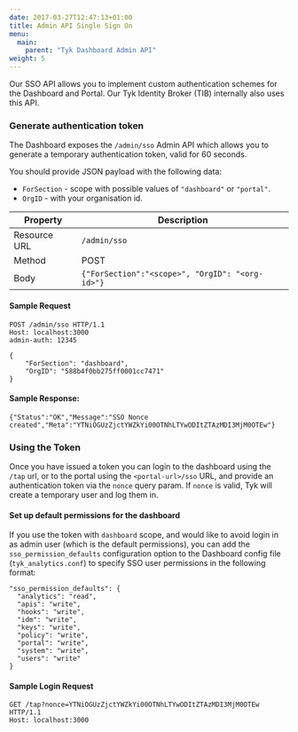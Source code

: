 ```yaml
---
date: 2017-03-27T12:47:13+01:00
title: Admin API Single Sign On
menu:
  main:
    parent: "Tyk Dashboard Admin API"
weight: 5
---
```


Our SSO API allows you to implement custom authentication schemes for the Dashboard and Portal. 
Our Tyk Identity Broker (TIB) internally also uses this API. 

### Generate authentication token

The Dashboard exposes the `/admin/sso` Admin API which allows you to generate a temporary authentication token, valid for 60 seconds. 

You should provide JSON payload with the following data:
- `ForSection` - scope with possible values of `"dashboard"` or `"portal"`. 
- `OrgID`      - with your organisation id.


| **Property** | **Description**              |
| ------------ | ---------------------------- |
| Resource URL | `/admin/sso` |
| Method       | POST                         |
| Body         | `{"ForSection":"<scope>", "OrgID": "<org-id>"}`  |

#### Sample Request

```{.copyWrapper}
POST /admin/sso HTTP/1.1
Host: localhost:3000
admin-auth: 12345
    
{
    "ForSection": "dashboard",
    "OrgID": "588b4f0bb275ff0001cc7471"
}
```

#### Sample Response:
```{.copyWrapper}
{"Status":"OK","Message":"SSO Nonce created","Meta":"YTNiOGUzZjctYWZkYi00OTNhLTYwODItZTAzMDI3MjM0OTEw"}
```

### Using the Token

Once you have issued a token you can login to the dashboard using the `/tap` url, or to the portal using the `<portal-url>/sso` URL, and provide an authentication token via the `nonce` query param.
If `nonce` is valid, Tyk will create a temporary user and log them in. 

#### Set up default permissions for the dashboard
If you use the token with `dashboard` scope, and would like to avoid login in as admin user (which is the default permissions), you can add the `sso_permission_defaults` configuration option to the Dashboard config file (`tyk_analytics.conf`) to specify SSO user permissions in the following format:

```
"sso_permission_defaults": {
  "analytics": "read",
  "apis": "write",
  "hooks": "write",
  "idm": "write",
  "keys": "write",
  "policy": "write",
  "portal": "write",
  "system": "write",
  "users": "write"
}
```

#### Sample Login Request

```{.copyWrapper}
GET /tap?nonce=YTNiOGUzZjctYWZkYi00OTNhLTYwODItZTAzMDI3MjM0OTEw HTTP/1.1
Host: localhost:3000    
```

